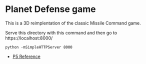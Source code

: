 Planet Defense game
===

This is a 3D reimplentation of the classic Missile Command game.

Serve this directory with this command and then go to https://localhost:8000/

```
python -mSimpleHTTPServer 8000
```

* [P5 Reference](https://p5js.org/reference/)
